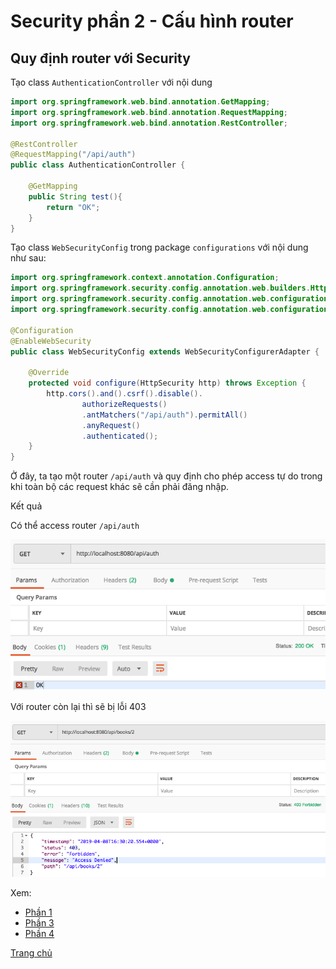 # Security phần 2 - Cấu hình router


## Quy định router với Security

Tạo class `AuthenticationController` với nội dung

```java
import org.springframework.web.bind.annotation.GetMapping;
import org.springframework.web.bind.annotation.RequestMapping;
import org.springframework.web.bind.annotation.RestController;

@RestController
@RequestMapping("/api/auth")
public class AuthenticationController {

    @GetMapping
    public String test(){
        return "OK";
    }
}
```

Tạo class `WebSecurityConfig` trong package `configurations` với nội dung như sau:

```java
import org.springframework.context.annotation.Configuration;
import org.springframework.security.config.annotation.web.builders.HttpSecurity;
import org.springframework.security.config.annotation.web.configuration.EnableWebSecurity;
import org.springframework.security.config.annotation.web.configuration.WebSecurityConfigurerAdapter;

@Configuration
@EnableWebSecurity
public class WebSecurityConfig extends WebSecurityConfigurerAdapter {

    @Override
    protected void configure(HttpSecurity http) throws Exception {
        http.cors().and().csrf().disable().
                authorizeRequests()
                .antMatchers("/api/auth").permitAll()
                .anyRequest()
                .authenticated();
    }
}
```

Ở đây, ta tạo một router `/api/auth` và quy định cho phép access tự do trong khi toàn bộ các request khác sẽ cần phải đăng nhập.

Kết quả

Có thể access router `/api/auth`

![Security](Images/sql-25.png)

Với router còn lại thì sẽ bị lỗi 403

![Security](Images/sql-26.png)


Xem:

- [Phần 1](Security-1.md)
- [Phần 3](Security-3.md)
- [Phần 4](Security-4.md)

[Trang chủ](https://voquanghoa.github.io/Spring-Tutorial/)